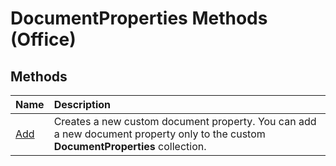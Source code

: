
# DocumentProperties Methods (Office)

## Methods



|**Name**|**Description**|
|:-----|:-----|
|[Add](80738562-8b0b-33f1-3dfa-0d66b1844ef7.md)|Creates a new custom document property. You can add a new document property only to the custom  **DocumentProperties** collection.|
